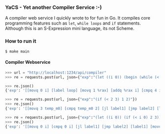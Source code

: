 ### YaCS - Yet another Compiler Service :-)

A compiler web service I quickly wrote to for fun in Go. It compiles core programming features such as `let`, `while loops` and `if` statements. Although this is an S-Expression mini language, its not Scheme.

### How to run it
```
$ make main
```

#### Compiler Webservice

```python
>>> url = "http://localhost:1234/api/compiler"
>>> re = requests.post(url, json={"exp":"(let ((i 0)) (begin (while (< i 4) (set i (+ i 1))) i))"})

>>> re.json()
{'exp': '[[movq 0 i] [label loop] [movq 1 %rax] [addq %rax i] [cmpq 4 i] [jl loop] [movq i %rdi] [callq print_int]]'}

>>> re = requests.post(url, json={"exp":"(if (< 2 3) 1 2)"})
>>> re.json()
{'exp': '[[movq 3 temp_m0] [cmpq temp_m0 2] [jl label1] [jmp label2] [label1] [movq 1 %rdi] [callq print_int] [label2] [movq 2 %rdi] [callq print_int]]'}

>>> re = requests.post(url, json={"exp":"(let ((i 0)) (if (< i 0) 2 3))"})
>>> re.json()
{'exp': '[[movq 0 i] [cmpq 0 i] [jl label1] [jmp label2] [label1] [movq 2 %rdi] [callq print_int] [label2] [movq 3 %rdi] [callq print_int]]'}


